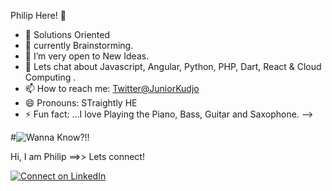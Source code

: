  Philip Here! 👋
 


- 🔭 Solutions Oriented
- 🌱 currently Brainstorming.
- 👯 I’m very open to New Ideas.
- 💬 Lets chat about Javascript, Angular, Python, PHP, Dart, React & Cloud Computing .
- 📫 How to reach me: [Twitter@JuniorKudjo](https://twitter.com/KOJOskillions)
- 😄 Pronouns: STraightly HE
- ⚡ Fun fact: ...I love Playing the Piano, Bass, Guitar and Saxophone.
-->


#![Wanna Know?!!](https://github-readme-stats.vercel.app/api?username=jkudjo&&show_icons=true&title_color=ffffff&icon_color=bb2acf&text_color=daf7dc&bg_color=151515)





Hi, I am Philip ==>> Lets connect!



[![Connect on LinkedIn](https://img.shields.io/badge/connect-%230077B5.svg?&style=for-the-badge&logo=linkedin)](https://www.linkedin.com/in/philip-kumah-junior/) 
<br />
